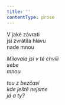 ```yaml
---
title: ''
contentType: prose
---
```


<section>

V jaké závrati  
jsi zvrátila hlavu  
nade mnou

_Milovala jsi v té chvíli  
sebe  
mnou_

</section>

<section>

_tou z bezčasí  
kde ještě nejsme  
já a ty?_

</section>
